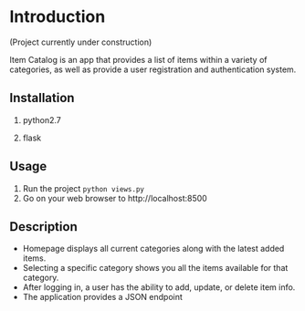# Introduction
(Project currently under construction)

Item Catalog is an app that provides a list of items within a variety of categories, as well as provide a user registration and authentication system.

## Installation
1. python2.7

2. flask

## Usage
1. Run the project
```python views.py```
2. Go on your web browser to http://localhost:8500

## Description
* Homepage displays all current categories along with the latest added items.
* Selecting a specific category shows you all the items available for that category.
* After logging in, a user has the ability to add, update, or delete item info.
* The application provides a JSON endpoint
